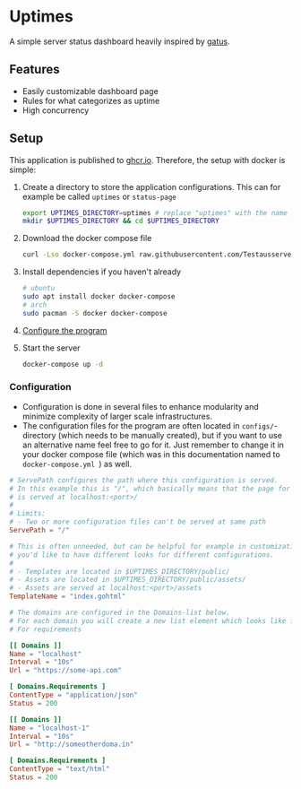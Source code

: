 # Uptimes

A simple server status dashboard heavily inspired by [gatus](https://github.com/TwiN/gatus).

## Features

-   Easily customizable dashboard page
-   Rules for what categorizes as uptime
-   High concurrency

## Setup

This application is published to [ghcr.io](ghcr.io/Testausserveri/uptimes). Therefore, the setup with docker is simple:

1. Create a directory to store the application configurations. This can for example be called `uptimes` or `status-page`

    ```sh
    export UPTIMES_DIRECTORY=uptimes # replace "uptimes" with the name you want
    mkdir $UPTIMES_DIRECTORY && cd $UPTIMES_DIRECTORY
    ```

2. Download the docker compose file

    ```sh
    curl -Lso docker-compose.yml raw.githubusercontent.com/Testausserveri/uptimes/main/docker-compose.yml
    ```

3. Install dependencies if you haven't already

    ```sh
    # ubuntu
    sudo apt install docker docker-compose
    # arch
    sudo pacman -S docker docker-compose
    ```

4. [Configure the program](#configuration)

5. Start the server

    ```sh
    docker-compose up -d
    ```

### <a id="configuration">Configuration</a>

-   Configuration is done in several files to enhance modularity and minimize complexity of larger scale infrastructures.
-   The configuration files for the program are often located in `configs/`-directory (which needs to be manually created), but if you want to use an alternative name feel free to go for it.
    Just remember to change it in your docker compose file (which was in this documentation named to `docker-compose.yml `) as well.

```toml
# ServePath configures the path where this configuration is served.
# In this example this is "/", which basically means that the page for this configuration
# is served at localhost:<port>/
#
# Limits:
# - Two or more configuration files can't be served at same path
ServePath = "/"

# This is often unneeded, but can be helpful for example in customization where
# you'd like to have different looks for different configurations.
#
# - Templates are located in $UPTIMES_DIRECTORY/public/
# - Assets are located in $UPTIMES_DIRECTORY/public/assets/
# - Assets are served at localhost:<port>/assets
TemplateName = "index.gohtml"

# The domains are configured in the Domains-list below.
# For each domain you will create a new list element which looks like following.
# For requirements

[[ Domains ]]
Name = "localhost"
Interval = "10s"
Url = "https://some-api.com"

[ Domains.Requirements ]
ContentType = "application/json"
Status = 200

[[ Domains ]]
Name = "localhost-1"
Interval = "10s"
Url = "http://someotherdoma.in"

[ Domains.Requirements ]
ContentType = "text/html"
Status = 200

```
